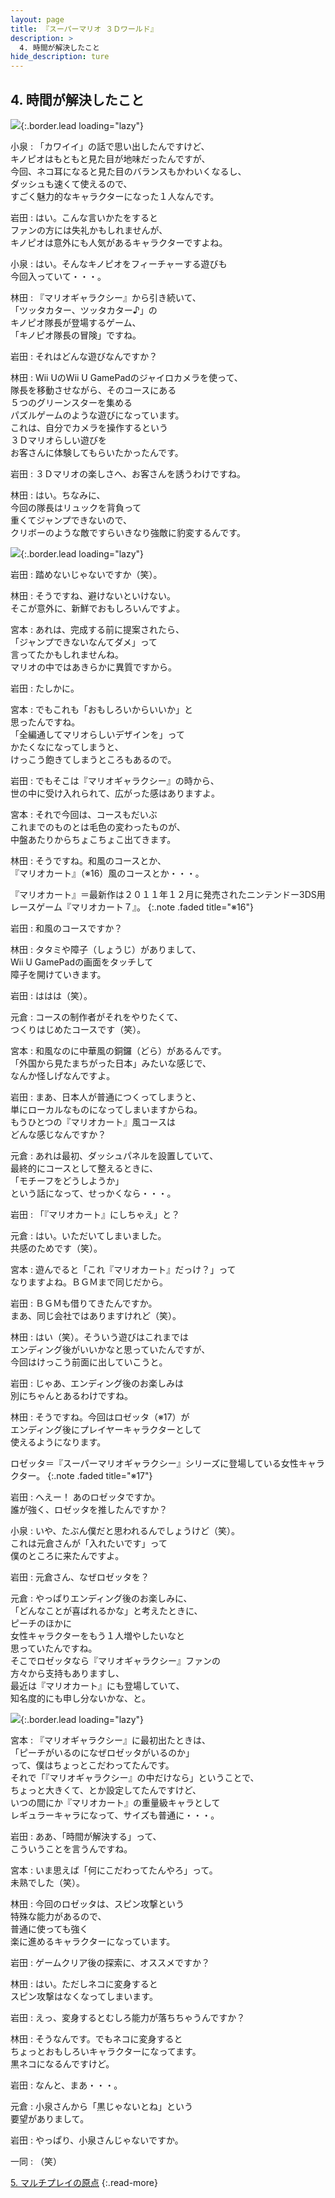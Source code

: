```yaml
---
layout: page
title: 『スーパーマリオ ３Ｄワールド』
description: >
  4. 時間が解決したこと
hide_description: ture
---
```



## 4. 時間が解決したこと

![](/interviews/jp/WiiU/ardj/vol1/img/mainvisual4.jpg){:.border.lead loading="lazy"}



小泉
: 「カワイイ」の話で思い出したんですけど、<br>キノピオはもともと見た目が地味だったんですが、<br>今回、ネコ耳になると見た目のバランスもかわいくなるし、<br>ダッシュも速くて使えるので、<br>すごく魅力的なキャラクターになった１人なんです。


岩田
: はい。こんな言いかたをすると<br>ファンの方には失礼かもしれませんが、<br>キノピオは意外にも人気があるキャラクターですよね。


小泉
: はい。そんなキノピオをフィーチャーする遊びも<br>今回入っていて・・・。


林田
: 『マリオギャラクシー』から引き続いて、<br>「ツッタカター、ツッタカター♪」の<br>キノピオ隊長が登場するゲーム、<br>「キノピオ隊長の冒険」ですね。


岩田
: それはどんな遊びなんですか？


林田
: Wii UのWii U GamePadのジャイロカメラを使って、<br>隊長を移動させながら、そのコースにある<br>５つのグリーンスターを集める<br>パズルゲームのような遊びになっています。<br>これは、自分でカメラを操作するという<br>３Ｄマリオらしい遊びを<br>お客さんに体験してもらいたかったんです。


岩田
: ３Ｄマリオの楽しさへ、お客さんを誘うわけですね。


林田
: はい。ちなみに、<br>今回の隊長はリュックを背負って<br>重くてジャンプできないので、<br>クリボーのような敵ですらいきなり強敵に豹変するんです。


![](/interviews/jp/WiiU/ardj/vol1/img/photo10.jpg){:.border.lead loading="lazy"}


岩田
: 踏めないじゃないですか（笑）。


林田
: そうですね、避けないといけない。<br>そこが意外に、新鮮でおもしろいんですよ。


宮本
: あれは、完成する前に提案されたら、<br>「ジャンプできないなんてダメ」って<br>言ってたかもしれませんね。<br>マリオの中ではあきらかに異質ですから。


岩田
: たしかに。


宮本
: でもこれも「おもしろいからいいか」と<br>思ったんですね。<br>「全編通してマリオらしいデザインを」って<br>かたくなになってしまうと、<br>けっこう飽きてしまうところもあるので。


岩田
: でもそこは『マリオギャラクシー』の時から、<br>世の中に受け入れられて、広がった感はありますよ。


宮本
: それで今回は、コースもだいぶ<br>これまでのものとは毛色の変わったものが、<br>中盤あたりからちょこちょこ出てきます。


林田
: そうですね。和風のコースとか、<br>『マリオカート』（※16）風のコースとか・・・。

『マリオカート』＝最新作は２０１１年１２月に発売されたニンテンドー3DS用レースゲーム『マリオカート７』。
{:.note .faded title="※16"}




岩田
: 和風のコースですか？


林田
: タタミや障子（しょうじ）がありまして、<br>Wii U GamePadの画面をタッチして<br>障子を開けていきます。


岩田
: ははは（笑）。


元倉
: コースの制作者がそれをやりたくて、<br>つくりはじめたコースです（笑）。


宮本
: 和風なのに中華風の銅鑼（どら）があるんです。<br>「外国から見たまちがった日本」みたいな感じで、<br>なんか怪しげなんですよ。


岩田
: まあ、日本人が普通につくってしまうと、<br>単にローカルなものになってしまいますからね。<br>もうひとつの『マリオカート』風コースは<br>どんな感じなんですか？


元倉
: あれは最初、ダッシュパネルを設置していて、<br>最終的にコースとして整えるときに、<br>「モチーフをどうしようか」<br>という話になって、せっかくなら・・・。


岩田
: 「『マリオカート』にしちゃえ」と？


元倉
: はい。いただいてしまいました。<br>共感のためです（笑）。


宮本
: 遊んでると「これ『マリオカート』だっけ？」って<br>なりますよね。ＢＧＭまで同じだから。


岩田
: ＢＧＭも借りてきたんですか。<br>まあ、同じ会社ではありますけれど（笑）。


林田
: はい（笑）。そういう遊びはこれまでは<br>エンディング後がいいかなと思っていたんですが、<br>今回はけっこう前面に出していこうと。


岩田
: じゃあ、エンディング後のお楽しみは<br>別にちゃんとあるわけですね。


林田
: そうですね。今回はロゼッタ（※17）が<br>エンディング後にプレイヤーキャラクターとして<br>使えるようになります。

ロゼッタ＝『スーパーマリオギャラクシー』シリーズに登場している女性キャラクター。
{:.note .faded title="※17"}




岩田
: へえー！ あのロゼッタですか。<br>誰が強く、ロゼッタを推したんですか？


小泉
: いや、たぶん僕だと思われるんでしょうけど（笑）。<br>これは元倉さんが「入れたいです」って<br>僕のところに来たんですよ。


岩田
: 元倉さん、なぜロゼッタを？


元倉
: やっぱりエンディング後のお楽しみに、<br>「どんなことが喜ばれるかな」と考えたときに、<br>ピーチのほかに<br>女性キャラクターをもう１人増やしたいなと<br>思っていたんですね。<br>そこでロゼッタなら『マリオギャラクシー』ファンの<br>方々から支持もありますし、<br>最近は『マリオカート』にも登場していて、<br>知名度的にも申し分ないかな、と。


![](/interviews/jp/WiiU/ardj/vol1/img/photo11.jpg){:.border.lead loading="lazy"}


宮本
: 『マリオギャラクシー』に最初出たときは、<br>「ピーチがいるのになぜロゼッタがいるのか」<br>って、僕はちょっとこだわってたんです。<br>それで「『マリオギャラクシー』の中だけなら」ということで、<br>ちょっと大きくて、とか設定してたんですけど、<br>いつの間にか『マリオカート』の重量級キャラとして<br>レギュラーキャラになって、サイズも普通に・・・。


岩田
: ああ、「時間が解決する」って、<br>こういうことを言うんですね。


宮本
: いま思えば「何にこだわってたんやろ」って。<br>未熟でした（笑）。


林田
: 今回のロゼッタは、スピン攻撃という<br>特殊な能力があるので、<br>普通に使っても強く<br>楽に進めるキャラクターになっています。


岩田
: ゲームクリア後の探索に、オススメですか？


林田
: はい。ただしネコに変身すると<br>スピン攻撃はなくなってしまいます。


岩田
: えっ、変身するとむしろ能力が落ちちゃうんですか？


林田
: そうなんです。でもネコに変身すると<br>ちょっとおもしろいキャラクターになってます。<br>黒ネコになるんですけど。


岩田
: なんと、まあ・・・。


元倉
: 小泉さんから「黒じゃないとね」という<br>要望がありまして。


岩田
: やっぱり、小泉さんじゃないですか。


一同
: （笑）




[5. マルチプレイの原点](5.md)
{:.read-more}